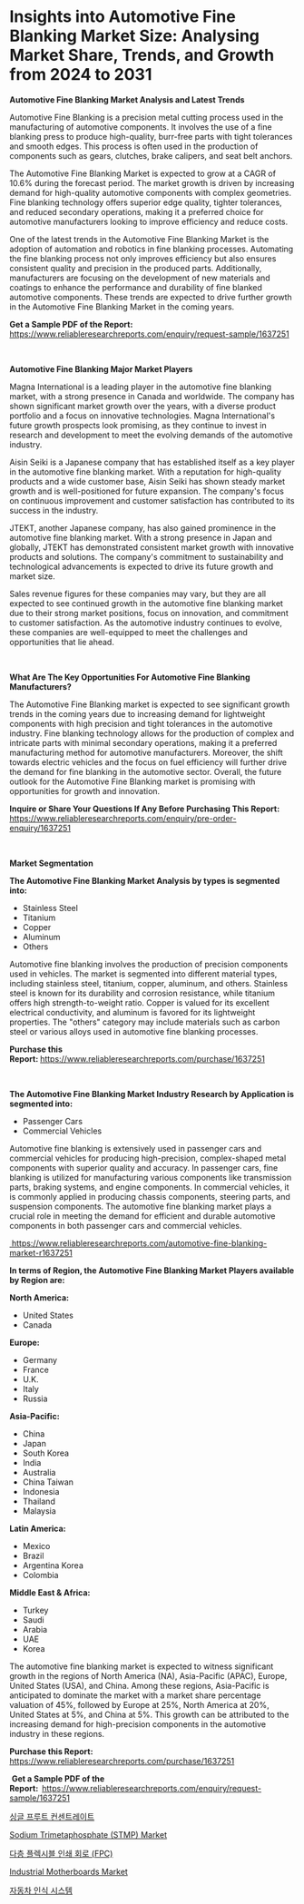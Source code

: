 <p><h1>Insights into Automotive Fine Blanking Market Size: Analysing Market Share, Trends, and Growth from 2024 to 2031</h1></p><p><strong>Automotive Fine Blanking Market Analysis and Latest Trends</strong></p>
<p><p>Automotive Fine Blanking is a precision metal cutting process used in the manufacturing of automotive components. It involves the use of a fine blanking press to produce high-quality, burr-free parts with tight tolerances and smooth edges. This process is often used in the production of components such as gears, clutches, brake calipers, and seat belt anchors.</p><p>The Automotive Fine Blanking Market is expected to grow at a CAGR of 10.6% during the forecast period. The market growth is driven by increasing demand for high-quality automotive components with complex geometries. Fine blanking technology offers superior edge quality, tighter tolerances, and reduced secondary operations, making it a preferred choice for automotive manufacturers looking to improve efficiency and reduce costs.</p><p>One of the latest trends in the Automotive Fine Blanking Market is the adoption of automation and robotics in fine blanking processes. Automating the fine blanking process not only improves efficiency but also ensures consistent quality and precision in the produced parts. Additionally, manufacturers are focusing on the development of new materials and coatings to enhance the performance and durability of fine blanked automotive components. These trends are expected to drive further growth in the Automotive Fine Blanking Market in the coming years.</p></p>
<p><strong>Get a Sample PDF of the Report:&nbsp;</strong> <a href="https://www.reliableresearchreports.com/enquiry/request-sample/1637251">https://www.reliableresearchreports.com/enquiry/request-sample/1637251</a></p>
<p>&nbsp;</p>
<p><strong>Automotive Fine Blanking Major Market Players</strong></p>
<p><p>Magna International is a leading player in the automotive fine blanking market, with a strong presence in Canada and worldwide. The company has shown significant market growth over the years, with a diverse product portfolio and a focus on innovative technologies. Magna International's future growth prospects look promising, as they continue to invest in research and development to meet the evolving demands of the automotive industry.</p><p>Aisin Seiki is a Japanese company that has established itself as a key player in the automotive fine blanking market. With a reputation for high-quality products and a wide customer base, Aisin Seiki has shown steady market growth and is well-positioned for future expansion. The company's focus on continuous improvement and customer satisfaction has contributed to its success in the industry.</p><p>JTEKT, another Japanese company, has also gained prominence in the automotive fine blanking market. With a strong presence in Japan and globally, JTEKT has demonstrated consistent market growth with innovative products and solutions. The company's commitment to sustainability and technological advancements is expected to drive its future growth and market size.</p><p>Sales revenue figures for these companies may vary, but they are all expected to see continued growth in the automotive fine blanking market due to their strong market positions, focus on innovation, and commitment to customer satisfaction. As the automotive industry continues to evolve, these companies are well-equipped to meet the challenges and opportunities that lie ahead.</p></p>
<p>&nbsp;</p>
<p><strong>What Are The Key Opportunities For Automotive Fine Blanking Manufacturers?</strong></p>
<p><p>The Automotive Fine Blanking market is expected to see significant growth trends in the coming years due to increasing demand for lightweight components with high precision and tight tolerances in the automotive industry. Fine blanking technology allows for the production of complex and intricate parts with minimal secondary operations, making it a preferred manufacturing method for automotive manufacturers. Moreover, the shift towards electric vehicles and the focus on fuel efficiency will further drive the demand for fine blanking in the automotive sector. Overall, the future outlook for the Automotive Fine Blanking market is promising with opportunities for growth and innovation.</p></p>
<p><strong>Inquire or Share Your Questions If Any Before Purchasing This Report:</strong> <a href="https://www.reliableresearchreports.com/enquiry/pre-order-enquiry/1637251">https://www.reliableresearchreports.com/enquiry/pre-order-enquiry/1637251</a></p>
<p>&nbsp;</p>
<p><strong>Market Segmentation</strong></p>
<p><strong>The Automotive Fine Blanking Market Analysis by types is segmented into:</strong></p>
<p><ul><li>Stainless Steel</li><li>Titanium</li><li>Copper</li><li>Aluminum</li><li>Others</li></ul></p>
<p><p>Automotive fine blanking involves the production of precision components used in vehicles. The market is segmented into different material types, including stainless steel, titanium, copper, aluminum, and others. Stainless steel is known for its durability and corrosion resistance, while titanium offers high strength-to-weight ratio. Copper is valued for its excellent electrical conductivity, and aluminum is favored for its lightweight properties. The "others" category may include materials such as carbon steel or various alloys used in automotive fine blanking processes.</p></p>
<p><strong>Purchase this Report:&nbsp;</strong><a href="https://www.reliableresearchreports.com/purchase/1637251">https://www.reliableresearchreports.com/purchase/1637251</a></p>
<p>&nbsp;</p>
<p><strong>The Automotive Fine Blanking Market Industry Research by Application is segmented into:</strong></p>
<p><ul><li>Passenger Cars</li><li>Commercial Vehicles</li></ul></p>
<p><p>Automotive fine blanking is extensively used in passenger cars and commercial vehicles for producing high-precision, complex-shaped metal components with superior quality and accuracy. In passenger cars, fine blanking is utilized for manufacturing various components like transmission parts, braking systems, and engine components. In commercial vehicles, it is commonly applied in producing chassis components, steering parts, and suspension components. The automotive fine blanking market plays a crucial role in meeting the demand for efficient and durable automotive components in both passenger cars and commercial vehicles.</p></p>
<p><a href="https://www.reliableresearchreports.com/automotive-fine-blanking-market-r1637251">&nbsp;https://www.reliableresearchreports.com/automotive-fine-blanking-market-r1637251</a></p>
<p><strong>In terms of Region, the Automotive Fine Blanking Market Players available by Region are:</strong></p>
<p>
    <p> <strong> North America: </strong>
        <ul>
            <li>United States</li>
            <li>Canada</li>
        </ul>
        </p> 
    <p> <strong> Europe: </strong>
        <ul>
            <li>Germany</li>
            <li>France</li>
            <li>U.K.</li>
            <li>Italy</li>
            <li>Russia</li>
        </ul>
        </p> 
    <p> <strong> Asia-Pacific: </strong>
        <ul>
            <li>China</li>
            <li>Japan</li>
            <li>South Korea</li>
            <li>India</li>
            <li>Australia</li>
            <li>China Taiwan</li>
            <li>Indonesia</li>
            <li>Thailand</li>
            <li>Malaysia</li>
        </ul>
        </p> 
    <p> <strong> Latin America: </strong>
        <ul>
            <li>Mexico</li>
            <li>Brazil</li>
            <li>Argentina Korea</li>
            <li>Colombia</li>
        </ul>
        </p> 
    <p> <strong> Middle East & Africa: </strong>
        <ul>
            <li>Turkey</li>
            <li>Saudi</li>
            <li>Arabia</li>
            <li>UAE</li>
            <li>Korea</li>
        </ul>
    </p>
    </p>
<p><p>The automotive fine blanking market is expected to witness significant growth in the regions of North America (NA), Asia-Pacific (APAC), Europe, United States (USA), and China. Among these regions, Asia-Pacific is anticipated to dominate the market with a market share percentage valuation of 45%, followed by Europe at 25%, North America at 20%, United States at 5%, and China at 5%. This growth can be attributed to the increasing demand for high-precision components in the automotive industry in these regions.</p></p>
<p><strong>Purchase this Report: </strong><a href="https://www.reliableresearchreports.com/purchase/1637251">https://www.reliableresearchreports.com/purchase/1637251</a></p>
<p>&nbsp;<strong>Get a Sample PDF of the Report:&nbsp;&nbsp;</strong><a href="https://www.reliableresearchreports.com/enquiry/request-sample/1637251">https://www.reliableresearchreports.com/enquiry/request-sample/1637251</a></p>
<p><strong></strong></p>
<p><p><a href="https://medium.com/@hilmi-2a/%EB%8B%A8%EC%9D%BC-%EA%B3%BC%EC%9D%BC-%EB%86%8D%EC%B6%95%EC%95%A1-%EC%8B%9C%EC%9E%A5-%EC%84%B1%EA%B3%B5%EC%A0%81%EC%9D%B8-%EB%B9%84%EC%A6%88%EB%8B%88%EC%8A%A4-%EC%A0%84%EB%9E%B5%EC%9D%98-%ED%95%B5%EC%8B%AC-2031%EB%85%84%EA%B9%8C%EC%A7%80%EC%9D%98-%EC%98%88%EC%B8%A1-086080d3d41d">싱글 프루트 컨센트레이트</a></p><p><a href="https://github.com/shotows/Market-Research-Report-List-2/blob/main/sodium-trimetaphosphate-stmp-market.md">Sodium Trimetaphosphate (STMP) Market</a></p><p><a href="https://github.com/vss5505pa7z1p/Market-Research-Report-List-2/blob/main/995256885234.md">다층 플렉시블 인쇄 회로 (FPC)</a></p><p><a href="https://issuu.com/reportprime-2/docs/industrial-motherboards-market-size-2030.pptx">Industrial Motherboards Market</a></p><p><a href="https://github.com/ZacharyScthmitt4465/Market-Research-Report-List-1/blob/main/164086084181.md">자동차 인식 시스템</a></p></p>